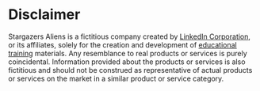 # Disclaimer

Stargazers Aliens is a fictitious company created by <a href="https://www.linkedin.com/">LinkedIn Corporation</a>, or its affiliates, solely for the creation and development of <a class="text-secondary" href="https://www.linkedin.com/learning/">educational training</a> materials. Any resemblance to real products or services is purely coincidental. Information provided about the products or services is also fictitious and should not be construed as representative of actual products or services on the market in a similar product or service category.
